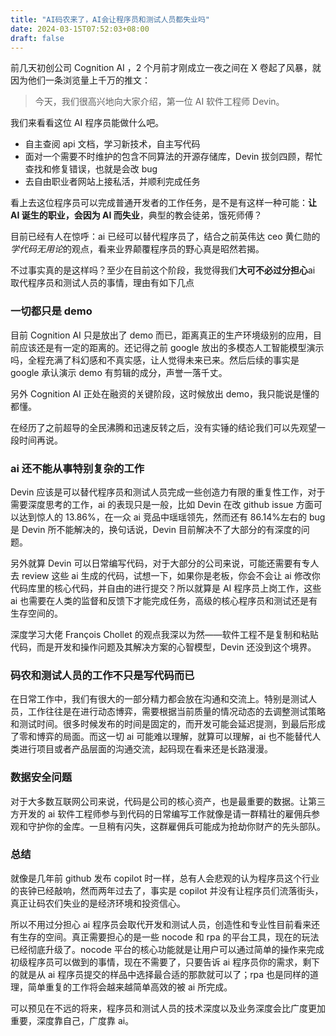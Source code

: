 ```yaml
---
title: "AI码农来了，AI会让程序员和测试人员都失业吗"
date: 2024-03-15T07:52:03+08:00
draft: false
---
```


前几天初创公司 Cognition AI ，2 个月前才刚成立一夜之间在 X 卷起了风暴，就因为他们一条浏览量上千万的推文：

> 今天，我们很高兴地向大家介绍，第一位 AI 软件工程师 Devin。

我们来看看这位 AI 程序员能做什么吧。

- 自主查阅 api 文档，学习新技术，自主写代码
- 面对一个需要不时维护的包含不同算法的开源存储库，Devin 拔剑四顾，帮忙查找和修复错误，也就是会改 bug
- 去自由职业者网站上接私活，并顺利完成任务

看上去这位程序员可以完成普通开发者的工作任务，是不是有这样一种可能：**让 AI 诞生的职业，会因为 AI 而失业**，典型的教会徒弟，饿死师傅？

目前已经有人在惊呼：ai 已经可以替代程序员了，结合之前英伟达 ceo 黄仁勋的*学代码无用论*的观点，看来业界颠覆程序员的野心真是昭然若揭。

不过事实真的是这样吗？至少在目前这个阶段，我觉得我们**大可不必过分担心**ai 取代程序员和测试人员的事情，理由有如下几点

### 一切都只是 demo

目前 Cognition AI 只是放出了 demo 而已，距离真正的生产环境级别的应用，目前应该还是有一定的距离的。还记得之前 google 放出的多模态人工智能模型演示吗，全程充满了科幻感和不真实感，让人觉得未来已来。然后后续的事实是 google 承认演示 demo 有剪辑的成分，声誉一落千丈。

另外 Cognition AI 正处在融资的关键阶段，这时候放出 demo，我只能说是懂的都懂。

在经历了之前超导的全民沸腾和迅速反转之后，没有实锤的结论我们可以先观望一段时间再说。

### ai 还不能从事特别复杂的工作

Devin 应该是可以替代程序员和测试人员完成一些创造力有限的重复性工作，对于需要深度思考的工作，ai 的表现只是一般，比如 Devin 在改 github issue 方面可以达到惊人的 13.86%，在一众 ai 竞品中瑶瑶领先，然而还有 86.14%左右的 bug 是 Devin 所不能解决的，换句话说，Devin 目前解决不了大部分的有深度的问题。

另外就算 Devin 可以日常编写代码，对于大部分的公司来说，可能还需要有专人去 review 这些 ai 生成的代码，试想一下，如果你是老板，你会不会让 ai 修改你代码库里的核心代码，并自由的进行提交？所以就算是 AI 程序员上岗工作，这些 ai 也需要在人类的监督和反馈下才能完成任务，高级的核心程序员和测试还是有生存空间的。

深度学习大佬 François Chollet 的观点我深以为然——软件工程不是复制和粘贴代码，而是开发和操作问题及其解决方案的心智模型，Devin 还没到这个境界。

### 码农和测试人员的工作不只是写代码而已

在日常工作中，我们有很大的一部分精力都会放在沟通和交流上。特别是测试人员，工作往往是在进行动态博弈，需要根据当前质量的情况动态的去调整测试策略和测试时间。很多时候发布的时间是固定的，而开发可能会延迟提测，到最后形成了零和博弈的局面。而这一切 ai 可能难以理解，就算可以理解，ai 也不能替代人类进行项目或者产品层面的沟通交流，起码现在看来还是长路漫漫。

### 数据安全问题

对于大多数互联网公司来说，代码是公司的核心资产，也是最重要的数据。让第三方开发的 ai 软件工程师参与到代码的日常编写工作就像是请一群精壮的雇佣兵参观和守护你的金库。一旦稍有闪失，这群雇佣兵可能成为抢劫你财产的先头部队。

### 总结

就像是几年前 github 发布 copilot 时一样，总有人会悲观的认为程序员这个行业的丧钟已经敲响，然而两年过去了，事实是 copilot 并没有让程序员们流落街头，真正让码农们失业的是经济环境和投资信心。

所以不用过分担心 ai 程序员会取代开发和测试人员，创造性和专业性目前看来还有生存的空间。真正需要担心的是一些 nocode 和 rpa 的平台工具，现在的玩法已经彻底升级了。nocode 平台的核心功能就是让用户可以通过简单的操作来完成初级程序员可以做到的事情，现在不需要了，只要告诉 ai 程序员你的需求，剩下的就是从 ai 程序员提交的样品中选择最合适的那款就可以了；rpa 也是同样的道理，简单重复的工作将会越来越简单高效的被 ai 所完成。

可以预见在不远的将来，程序员和测试人员的技术深度以及业务深度会比广度更加重要，深度靠自己，广度靠 ai。
